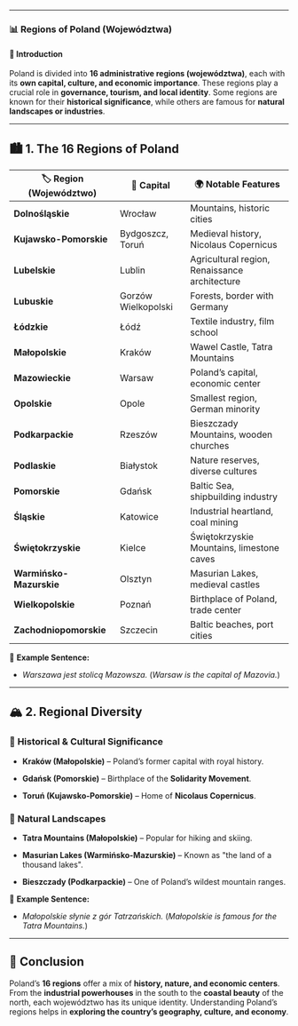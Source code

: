 
---
### 📊 **Regions of Poland (Województwa)**

#### 📌 **Introduction**

Poland is divided into **16 administrative regions (województwa)**, each with its **own capital, culture, and economic importance**. These regions play a crucial role in **governance, tourism, and local identity**. Some regions are known for their **historical significance**, while others are famous for **natural landscapes or industries**.

---

## 🏙 **1. The 16 Regions of Poland**

|🏷 **Region (Województwo)**|🌆 **Capital**|🌍 **Notable Features**|
|---|---|---|
|**Dolnośląskie**|Wrocław|Mountains, historic cities|
|**Kujawsko-Pomorskie**|Bydgoszcz, Toruń|Medieval history, Nicolaus Copernicus|
|**Lubelskie**|Lublin|Agricultural region, Renaissance architecture|
|**Lubuskie**|Gorzów Wielkopolski|Forests, border with Germany|
|**Łódzkie**|Łódź|Textile industry, film school|
|**Małopolskie**|Kraków|Wawel Castle, Tatra Mountains|
|**Mazowieckie**|Warsaw|Poland’s capital, economic center|
|**Opolskie**|Opole|Smallest region, German minority|
|**Podkarpackie**|Rzeszów|Bieszczady Mountains, wooden churches|
|**Podlaskie**|Białystok|Nature reserves, diverse cultures|
|**Pomorskie**|Gdańsk|Baltic Sea, shipbuilding industry|
|**Śląskie**|Katowice|Industrial heartland, coal mining|
|**Świętokrzyskie**|Kielce|Świętokrzyskie Mountains, limestone caves|
|**Warmińsko-Mazurskie**|Olsztyn|Masurian Lakes, medieval castles|
|**Wielkopolskie**|Poznań|Birthplace of Poland, trade center|
|**Zachodniopomorskie**|Szczecin|Baltic beaches, port cities|

🔹 **Example Sentence:**

- _Warszawa jest stolicą Mazowsza._ (_Warsaw is the capital of Mazovia._)
    

---

## 🏔 **2. Regional Diversity**

### 🏰 **Historical & Cultural Significance**

- **Kraków (Małopolskie)** – Poland’s former capital with royal history.
    
- **Gdańsk (Pomorskie)** – Birthplace of the **Solidarity Movement**.
    
- **Toruń (Kujawsko-Pomorskie)** – Home of **Nicolaus Copernicus**.
    

### 🌿 **Natural Landscapes**

- **Tatra Mountains (Małopolskie)** – Popular for hiking and skiing.
    
- **Masurian Lakes (Warmińsko-Mazurskie)** – Known as "the land of a thousand lakes".
    
- **Bieszczady (Podkarpackie)** – One of Poland’s wildest mountain ranges.
    

🔹 **Example Sentence:**

- _Małopolskie słynie z gór Tatrzańskich._ (_Małopolskie is famous for the Tatra Mountains._)
    

---

## 🏁 **Conclusion**

Poland’s **16 regions** offer a mix of **history, nature, and economic centers**. From the **industrial powerhouses** in the south to the **coastal beauty** of the north, each województwo has its unique identity. Understanding Poland’s regions helps in **exploring the country’s geography, culture, and economy**.